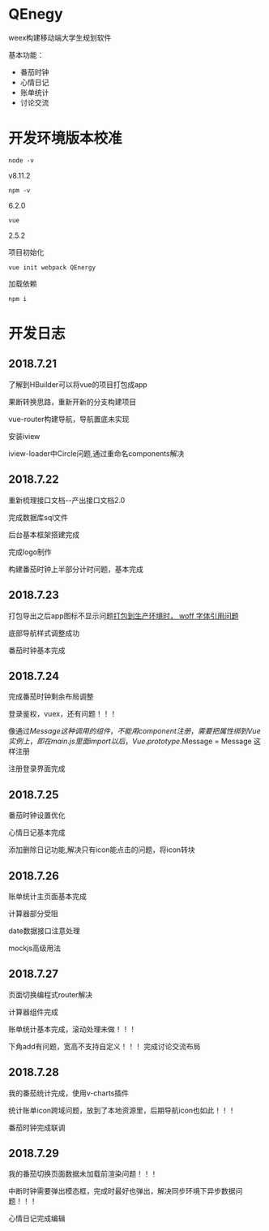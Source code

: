 # QEnegy
weex构建移动端大学生规划软件

基本功能：
- 番茄时钟
- 心情日记
- 账单统计
- 讨论交流

# 开发环境版本校准

```node -v```

v8.11.2

```npm -v```

6.2.0

```vue```

2.5.2

项目初始化

```vue init webpack QEnergy```

加载依赖

```npm i```


# 开发日志

## 2018.7.21

了解到HBuilder可以将vue的项目打包成app

果断转换思路，重新开新的分支构建项目

vue-router构建导航，导航置底未实现

安装iview

iview-loader中Circle问题,通过重命名components解决

## 2018.7.22

重新梳理接口文档--产出接口文档2.0

完成数据库sql文件

后台基本框架搭建完成

完成logo制作

构建番茄时钟上半部分计时问题，基本完成

## 2018.7.23

打包导出之后app图标不显示问题[打包到生产环境时， woff 字体引用问题 ](https://github.com/iview/iview/issues/515)

底部导航样式调整成功

番茄时钟基本完成

## 2018.7.24 

完成番茄时钟剩余布局调整

登录鉴权，vuex，还有问题！！！

像通过$Message这种调用的组件，不能用component注册，需要把属性绑到Vue实例上，即在main.js里面import以后，Vue.prototype.$Message = Message 这样注册

注册登录界面完成

## 2018.7.25

番茄时钟设置优化

心情日记基本完成

添加删除日记功能,解决只有icon能点击的问题，将icon转块

## 2018.7.26

账单统计主页面基本完成

计算器部分受阻

date数据接口注意处理

mockjs高级用法

## 2018.7.27

页面切换编程式router解决

计算器组件完成

账单统计基本完成，滚动处理未做！！！

下角add有问题，宽高不支持自定义！！！
完成讨论交流布局

## 2018.7.28

我的番茄统计完成，使用v-charts插件

统计账单icon跨域问题，放到了本地资源里，后期导航icon也如此！！！

番茄时钟完成联调

## 2018.7.29

我的番茄切换页面数据未加载前渲染问题！！！

中断时钟需要弹出模态框，完成时最好也弹出，解决同步环境下异步数据问题！！！

心情日记完成编辑